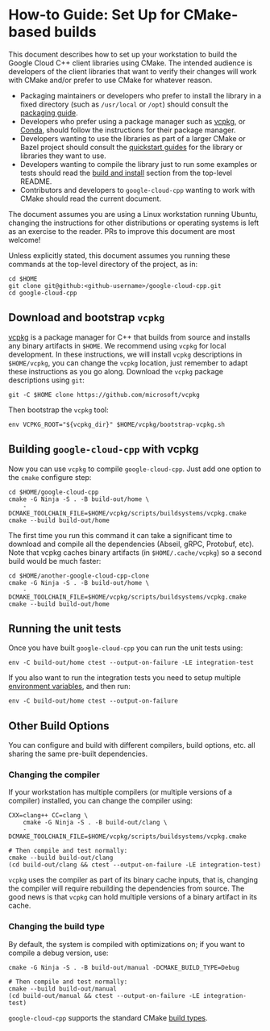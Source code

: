 # How-to Guide: Set Up for CMake-based builds

This document describes how to set up your workstation to build the Google Cloud
C++ client libraries using CMake. The intended audience is developers of the
client libraries that want to verify their changes will work with CMake and/or
prefer to use CMake for whatever reason.

- Packaging maintainers or developers who prefer to install the library in a
  fixed directory (such as `/usr/local` or `/opt`) should consult the
  [packaging guide](/doc/packaging.md).
- Developers who prefer using a package manager such as
  [vcpkg](https://vcpkg.io), or [Conda](https://conda.io), should follow the
  instructions for their package manager.
- Developers wanting to use the libraries as part of a larger CMake or Bazel
  project should consult the [quickstart guides](/README.md#quickstart) for the
  library or libraries they want to use.
- Developers wanting to compile the library just to run some examples or
  tests should read the [build and install](/README.md#building-and-installing)
  section from the top-level README.
- Contributors and developers to `google-cloud-cpp` wanting to work with CMake
  should read the current document.

The document assumes you are using a Linux workstation running Ubuntu, changing
the instructions for other distributions or operating systems is left as an
exercise to the reader. PRs to improve this document are most welcome!

Unless explicitly stated, this document assumes you running these commands at
the top-level directory of the project, as in:

```shell
cd $HOME
git clone git@github:<github-username>/google-cloud-cpp.git
cd google-cloud-cpp
```

## Download and bootstrap `vcpkg`

[vcpkg](https://vcpkg.io) is a package manager for C++ that builds
from source and installs any binary artifacts in `$HOME`. We recommend
using `vcpkg` for local development.  In these instructions, we will
install `vcpkg` descriptions in `$HOME/vcpkg`, you can change the
`vcpkg` location, just remember to adapt these instructions as you go
along. Download the `vcpkg` package descriptions using `git`:

```shell
git -C $HOME clone https://github.com/microsoft/vcpkg
```

Then bootstrap the `vcpkg` tool:

```shell
env VCPKG_ROOT="${vcpkg_dir}" $HOME/vcpkg/bootstrap-vcpkg.sh
```

## Building `google-cloud-cpp` with vcpkg

Now you can use `vcpkg` to compile `google-cloud-cpp`. Just add one option
to the `cmake` configure step:

```shell
cd $HOME/google-cloud-cpp
cmake -G Ninja -S . -B build-out/home \
    -DCMAKE_TOOLCHAIN_FILE=$HOME/vcpkg/scripts/buildsystems/vcpkg.cmake
cmake --build build-out/home
```

The first time you run this command it can take a significant time to download
and compile all the dependencies (Abseil, gRPC, Protobuf, etc). Note that vcpkg
caches binary artifacts (in `$HOME/.cache/vcpkg`) so a second build would be
much faster:

```shell
cd $HOME/another-google-cloud-cpp-clone
cmake -G Ninja -S . -B build-out/home \
    -DCMAKE_TOOLCHAIN_FILE=$HOME/vcpkg/scripts/buildsystems/vcpkg.cmake
cmake --build build-out/home
```

## Running the unit tests

Once you have built `google-cloud-cpp` you can run the unit tests using:

```shell
env -C build-out/home ctest --output-on-failure -LE integration-test
```

If you also want to run the integration tests you need to setup multiple
[environment variables](/ci/etc/integration-tests-config.sh), and then run:

```shell
env -C build-out/home ctest --output-on-failure
```

## Other Build Options

You can configure and build with different compilers, build options, etc. all
sharing the same pre-built dependencies.

### Changing the compiler

If your workstation has multiple compilers (or multiple versions of a compiler)
installed, you can change the compiler using:

```shell
CXX=clang++ CC=clang \
    cmake -G Ninja -S . -B build-out/clang \
    -DCMAKE_TOOLCHAIN_FILE=$HOME/vcpkg/scripts/buildsystems/vcpkg.cmake

# Then compile and test normally:
cmake --build build-out/clang
(cd build-out/clang && ctest --output-on-failure -LE integration-test)
```

`vcpkg` uses the compiler as part of its binary cache inputs, that is, changing
the compiler will require rebuilding the dependencies from source. The good
news is that `vcpkg` can hold multiple versions of a binary artifact in its
cache.

### Changing the build type

By default, the system is compiled with optimizations on; if you want to compile
a debug version, use:

```shell
cmake -G Ninja -S . -B build-out/manual -DCMAKE_BUILD_TYPE=Debug

# Then compile and test normally:
cmake --build build-out/manual
(cd build-out/manual && ctest --output-on-failure -LE integration-test)
```

`google-cloud-cpp` supports the standard CMake
[build types](https://cmake.org/cmake/help/latest/variable/CMAKE_BUILD_TYPE.html).
